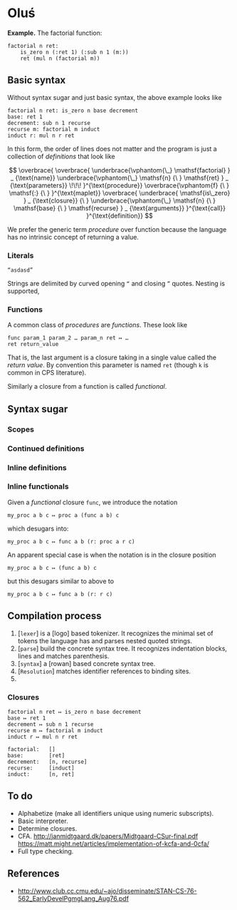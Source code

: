 # Oluś

**Example.** The factorial function:

```
factorial n ret:
    is_zero n (:ret 1) (:sub n 1 (m:))
    ret (mul n (factorial m))
```

## Basic syntax

Without syntax sugar and just basic syntax, the above example looks like

```
factorial n ret: is_zero n base decrement
base: ret 1
decrement: sub n 1 recurse
recurse m: factorial m induct
induct r: mul n r ret
```

In this form, the order of lines does not matter and the program is just a collection of *definitions* that look like

$$
\overbrace{
\overbrace{
    \underbrace{\vphantom{\_}
        \mathsf{factorial}
    } _ {\text{name}}
    \underbrace{\vphantom{\_}
        \mathsf{n}
        {\ }
        \mathsf{ret}
    } _ {\text{parameters}}
    \!\!\!
}^{\text{procedure}}
\overbrace{\vphantom{f}
    {\ }
    \mathsf{:}
    {\ }
}^{\text{maplet}}
\overbrace{
    \underbrace{
        \mathsf{is\_zero}
    } _ {\text{closure}}
    {\ }
    \underbrace{\vphantom{\_}
        \mathsf{n}
        {\ }
        \mathsf{base}
        {\ }
        \mathsf{recurse}
    } _ {\text{arguments}}
}^{\text{call}}
}^{\text{definition}}
$$

We prefer the generic term *procedure* over function because the language has no intrinsic concept of returning a value.

### Literals

```
“asdasd”
```

Strings are delimited by curved opening `“` and closing `”` quotes. Nesting is supported,


### Functions

A common class of *procedures* are *functions*. These look like

```
func param_1 param_2 … param_n ret ↦ …
ret return_value
```

That is, the last argument is a closure taking in a single value called the *return value*. By convention this parameter is named `ret` (though `k` is common in CPS literature).

Similarly a closure from a function is called *functional*.

## Syntax sugar

### Scopes

### Continued definitions

### Inline definitions

### Inline functionals

Given a *functional* closure `func`, we introduce the notation

```
my_proc a b c ↦ proc a (func a b) c
```

which desugars into:

```
my_proc a b c ↦ func a b (r: proc a r c)
```

An apparent special case is when the notation is in the closure position

```
my_proc a b c ↦ (func a b) c
```

but this desugars similar to above to

```
my_proc a b c ↦ func a b (r: r c)
```

## Compilation process

1. [`lexer`] is a [logo] based tokenizer. It recognizes the minimal set of
   tokens the language has and parses nested quoted strings.
2. [`parse`] build the concrete syntax tree. It recognizes indentation
   blocks, lines and matches parenthesis.
3. [`syntax`] a [rowan] based concrete syntax tree.
4. [`Resolution`] matches identifier references to binding sites.
5.

### Closures

```
factorial n ret ↦ is_zero n base decrement
base ↦ ret 1
decrement ↦ sub n 1 recurse
recurse m ↦ factorial m induct
induct r ↦ mul n r ret
```

```
factorial:   []
base:        [ret]
decrement:   [n, recurse]
recurse:     [induct]
induct:      [n, ret]
```

## To do

* Alphabetize (make all identifiers unique using numeric subscripts).
* Basic interpreter.
* Determine closures.
* CFA.
  http://janmidtgaard.dk/papers/Midtgaard-CSur-final.pdf
  https://matt.might.net/articles/implementation-of-kcfa-and-0cfa/
* Full type checking.


## References

* http://www.club.cc.cmu.edu/~ajo/disseminate/STAN-CS-76-562_EarlyDevelPgmgLang_Aug76.pdf
